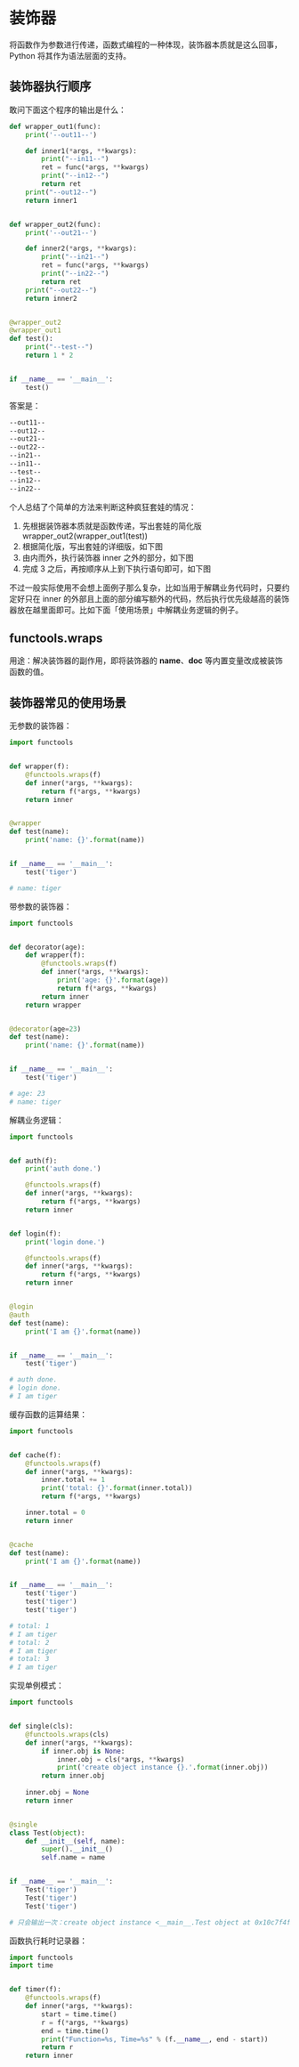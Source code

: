 # 装饰器

将函数作为参数进行传递，函数式编程的一种体现，装饰器本质就是这么回事，Python 将其作为语法层面的支持。

## 装饰器执行顺序

敢问下面这个程序的输出是什么：

```python
def wrapper_out1(func):
    print('--out11--')

    def inner1(*args, **kwargs):
        print("--in11--")
        ret = func(*args, **kwargs)
        print("--in12--")
        return ret
    print("--out12--")
    return inner1


def wrapper_out2(func):
    print('--out21--')

    def inner2(*args, **kwargs):
        print("--in21--")
        ret = func(*args, **kwargs)
        print("--in22--")
        return ret
    print("--out22--")
    return inner2


@wrapper_out2
@wrapper_out1
def test():
    print("--test--")
    return 1 * 2


if __name__ == '__main__':
    test()
```

答案是：

```bash
--out11--
--out12--
--out21--
--out22--
--in21--
--in11--
--test--
--in12--
--in22--
```

个人总结了个简单的方法来判断这种疯狂套娃的情况：

1. 先根据装饰器本质就是函数传递，写出套娃的简化版 wrapper_out2(wrapper_out1(test))
2. 根据简化版，写出套娃的详细版，如下图
    ![]()
3. 由内而外，执行装饰器 inner 之外的部分，如下图
    ![]()
4. 完成 3 之后，再按顺序从上到下执行语句即可，如下图
    ![]()

不过一般实际使用不会想上面例子那么复杂，比如当用于解耦业务代码时，只要约定好只在 inner 的外部且上面的部分编写额外的代码，然后执行优先级越高的装饰器放在越里面即可。比如下面「使用场景」中解耦业务逻辑的例子。

## functools.wraps

用途：解决装饰器的副作用，即将装饰器的 __name__、__doc__ 等内置变量改成被装饰函数的值。

## 装饰器常见的使用场景

无参数的装饰器：

```python
import functools


def wrapper(f):
    @functools.wraps(f)
    def inner(*args, **kwargs):
        return f(*args, **kwargs)
    return inner


@wrapper
def test(name):
    print('name: {}'.format(name))


if __name__ == '__main__':
    test('tiger')

# name: tiger
```

带参数的装饰器：

```python
import functools


def decorator(age):
    def wrapper(f):
        @functools.wraps(f)
        def inner(*args, **kwargs):
            print('age: {}'.format(age))
            return f(*args, **kwargs)
        return inner
    return wrapper


@decorator(age=23)
def test(name):
    print('name: {}'.format(name))


if __name__ == '__main__':
    test('tiger')

# age: 23
# name: tiger
```

解耦业务逻辑：

```python
import functools


def auth(f):
    print('auth done.')

    @functools.wraps(f)
    def inner(*args, **kwargs):
        return f(*args, **kwargs)
    return inner


def login(f):
    print('login done.')

    @functools.wraps(f)
    def inner(*args, **kwargs):
        return f(*args, **kwargs)
    return inner


@login
@auth
def test(name):
    print('I am {}'.format(name))


if __name__ == '__main__':
    test('tiger')

# auth done.
# login done.
# I am tiger
```

缓存函数的运算结果：

```python
import functools


def cache(f):
    @functools.wraps(f)
    def inner(*args, **kwargs):
        inner.total += 1
        print('total: {}'.format(inner.total))
        return f(*args, **kwargs)

    inner.total = 0
    return inner


@cache
def test(name):
    print('I am {}'.format(name))


if __name__ == '__main__':
    test('tiger')
    test('tiger')
    test('tiger')

# total: 1
# I am tiger
# total: 2
# I am tiger
# total: 3
# I am tiger
```

实现单例模式：

```python
import functools


def single(cls):
    @functools.wraps(cls)
    def inner(*args, **kwargs):
        if inner.obj is None:
            inner.obj = cls(*args, **kwargs)
            print('create object instance {}.'.format(inner.obj))
        return inner.obj
    
    inner.obj = None
    return inner


@single
class Test(object):
    def __init__(self, name):
        super().__init__()
        self.name = name


if __name__ == '__main__':
    Test('tiger')
    Test('tiger')
    Test('tiger')

# 只会输出一次：create object instance <__main__.Test object at 0x10c7f4f28>.
```

函数执行耗时记录器：

```python
import functools
import time


def timer(f):
    @functools.wraps(f)
    def inner(*args, **kwargs):
        start = time.time()
        r = f(*args, **kwargs)
        end = time.time()
        print("Function=%s, Time=%s" % (f.__name__, end - start))
        return r
    return inner
```